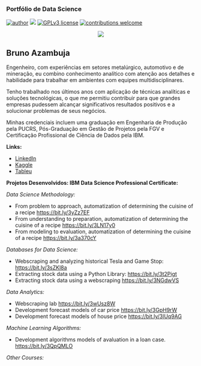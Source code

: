 ### Portfólio de Data Science
[![author](https://img.shields.io/badge/author-brunoazambuja-red.svg)](https://www.linkedin.com/in/brunoazambuja) [![](https://img.shields.io/badge/python-3.5+-blue.svg)](https://www.python.org/downloads/release/python-365/) [![GPLv3 license](https://img.shields.io/badge/License-GPLv3-blue.svg)](http://perso.crans.org/besson/LICENSE.html) [![contributions welcome](https://img.shields.io/badge/contributions-welcome-brightgreen.svg?style=flat)](https://github.com/brunoazambuja)

<p align="center">
  <img src="https://github.com/BrunoAzambuja/template_portfolio/blob/main/banner.jpg" >
</p>

## Bruno Azambuja

Engenheiro, com experiências em setores metalúrgico, automotivo e de mineração, eu combino conhecimento analítico com atenção aos detalhes e habilidade para trabalhar em ambientes com equipes multidisciplinares.

Tenho trabalhado nos últimos anos com aplicação de técnicas analíticas e soluções tecnológicas, o que me permitiu contribuir para que grandes empresas pudessem alcançar significativos resultados positivos e a solucionar problemas de seus negócios.

Minhas credenciais incluem uma graduação em Engenharia de Produção pela PUCRS, Pós-Graduação em Gestão de Projetos pela FGV e Certificação Profissional de Ciência de Dados pela IBM.

**Links:**
* [LinkedIn](https://www.linkedin.com/in/brunoazambuja)
* [Kaggle](https://www.kaggle.com/brunoazambuja)
* [Tableu](https://public.tableau.com/app/profile/bruno.azambuja)



**Projetos Desenvolvidos: IBM Data Science Professional Certificate:**

*Data Science Methodology:*
* From problem to approach, automatization of determining the cuisine of a recipe https://bit.ly/3yZz7EF
* From understanding to preparation, automatization of determining the cuisine of a recipe  https://bit.ly/3LN17y0
* From modeling to evaluation, automatization of determining the cuisine of a recipe https://bit.ly/3a370cY

*Databases for Data Science:*
* Webscraping and analyzing historical Tesla and Game Stop: https://bit.ly/3sZKl8a
* Extracting stock data using a Python Library: https://bit.ly/3t2Pigt
* Extracting stock data using a webscraping https://bit.ly/3NGdwVS

*Data Analytics:*
* Webscraping lab https://bit.ly/3wUsz8W
* Development forecast models of car price https://bit.ly/3GpH9rW
* Development forecast models of house price https://bit.ly/3lUq9AG

*Machine Learning Algorithms:*
* Development algorithms models of avaluation in a loan case. https://bit.ly/3QpQMLO

*Other Courses:*
